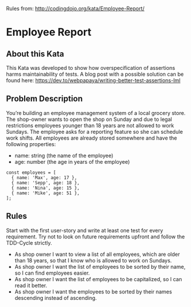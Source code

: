 Rules from: http://codingdojo.org/kata/Employee-Report/

# Employee Report

## About this Kata

This Kata was developed to show how overspecification of assertions harms maintainability of tests. A blog post with a possible solution can be found here: https://dev.to/webpapaya/writing-better-test-assertions-lml


## Problem Description

You’re building an employee management system of a local grocery store. The shop-owner wants to open the shop on Sunday and due to legal restrictions employees younger than 18 years are not allowed to work Sundays. The employee asks for a reporting feature so she can schedule work shifts. All employees are already stored somewhere and have the following properties:

  - name: string (the name of the employee)
  - age: number (the age in years of the employee)

```
const employees = [
  { name: 'Max', age: 17 },
  { name: 'Sepp', age: 18 },
  { name: 'Nina', age: 15 },
  { name: 'Mike', age: 51 },
];
```


## Rules

Start with the first user-story and write at least one test for every requirement. Try not to look on future requirements upfront and follow the TDD-Cycle strictly.

  - As shop owner I want to view a list of all employees, which are older than 18 years, so that I know who is allowed to work on Sundays.
  - As shop owner I want the list of employees to be sorted by their name, so I can find employees easier.
  - As shop owner I want the list of employees to be capitalized, so I can read it better.
  - As shop owner I want the employees to be sorted by their names descending instead of ascending.
